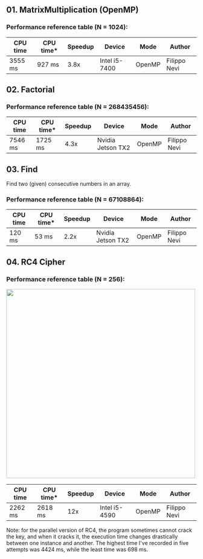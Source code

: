 ## 01. MatrixMultiplication (OpenMP)

### Performance reference table (N = 1024):

CPU time   | CPU time* | Speedup  | Device         | Mode   |Author
-----------| --------  | -------- | -------------- | ----   |------
3555 ms    |  927 ms   | 3.8x     | Intel i5-7400  | OpenMP | Filippo Nevi

## 02. Factorial

### Performance reference table (N = 268435456):

CPU time   | CPU time* | Speedup  | Device             | Mode   |Author
-----------| --------  | -------- | ------------------ | ----   |------
7546 ms    | 1725 ms   | 4.3x     | Nvidia Jetson TX2  | OpenMP | Filippo Nevi 


## 03. Find

Find two (given) consecutive numbers in an array.

### Performance reference table (N = 67108864):

CPU time   | CPU time* | Speedup  | Device             | Mode   |Author
-----------| --------  | -------- | ------------------ | ----   |------
120 ms     | 53 ms     | 2.2x     | Nvidia Jetson TX2  | OpenMP | Filippo Nevi 

## 04. RC4 Cipher

### Performance reference table (N = 256):

<img src="https://github.com/PARCO-LAB/Advanced-Computer-Architectures/blob/main/figures/l5_04.jpg" width="500" height=auto> 

CPU time   | CPU time* | Speedup  | Device             | Mode   |Author
-----------| --------  | -------- | ------------------ | ----   |------
2262 ms   | 2618 ms   | 12x      | Intel i5-4590      | OpenMP | Filippo Nevi

Note: for the parallel version of RC4, the program sometimes cannot crack the key, and when it cracks it, the execution time changes drastically between one instance and another. The highest time I've recorded in five attempts was 4424 ms, while the least time was 698 ms.
